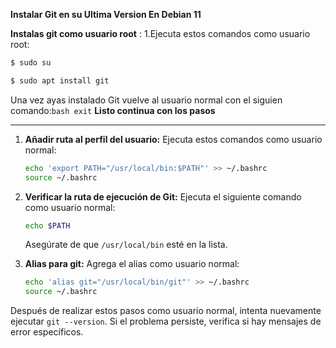 **Instalar Git en su Ultima Version En Debian 11**


**Instalas git como usuario root** :
1.Ejecuta estos comandos como usuario root:

```bash
$ sudo su
```
```bash
$ sudo apt install git
```

Una vez ayas instalado Git vuelve al usuario normal con el siguien comando:```bash
exit```
**Listo continua con los pasos**
*********

1. **Añadir ruta al perfil del usuario:**
   Ejecuta estos comandos como usuario normal:

   ```bash
   echo 'export PATH="/usr/local/bin:$PATH"' >> ~/.bashrc
   source ~/.bashrc
   ```

2. **Verificar la ruta de ejecución de Git:**
   Ejecuta el siguiente comando como usuario normal:

   ```bash
   echo $PATH
   ```

   Asegúrate de que `/usr/local/bin` esté en la lista.

3. **Alias para git:**
   Agrega el alias como usuario normal:

   ```bash
   echo 'alias git="/usr/local/bin/git"' >> ~/.bashrc
   source ~/.bashrc
   ```

Después de realizar estos pasos como usuario normal, intenta nuevamente ejecutar `git --version`. Si el problema persiste, verifica si hay mensajes de error específicos.